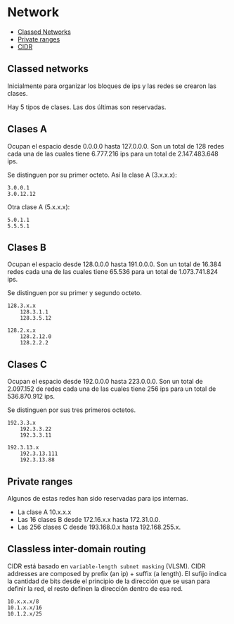 # Network

* [Classed Networks](#clases)
* [Private ranges](#private)
* [CIDR](#cidr)

## <a name="clases">Classed networks</a>
Inicialmente para organizar los bloques de ips y las redes se crearon las clases.

Hay 5 tipos de clases. Las dos últimas son reservadas.

## Clases A

Ocupan el espacio desde 0.0.0.0 hasta 127.0.0.0. Son un total de 128 redes cada una de las cuales tiene 6.777.216 ips para un total de 2.147.483.648 ips.

Se distinguen por su primer octeto. Así la clase A (3.x.x.x):

    3.0.0.1
    3.0.12.12

Otra clase A (5.x.x.x):

    5.0.1.1
    5.5.5.1

## Clases B

Ocupan el espacio desde 128.0.0.0 hasta 191.0.0.0. Son un total de 16.384 redes cada una de las cuales tiene 65.536 para un total de 1.073.741.824 ips.

Se distinguen por su primer y segundo octeto. 

    128.3.x.x
        128.3.1.1
        128.3.5.12

    128.2.x.x
        128.2.12.0
        128.2.2.2

## Clases C

Ocupan el espacio desde 192.0.0.0 hasta 223.0.0.0.  Son un total de 2.097.152 de redes cada una de las cuales tiene 256 ips para un total de 536.870.912 ips.

Se distinguen por sus tres primeros octetos.

    192.3.3.x
        192.3.3.22
        192.3.3.11
    
    192.3.13.x
        192.3.13.111
        192.3.13.88

## <a name="private">Private ranges</a>

Algunos de estas redes han sido reservadas para ips internas. 

* La clase A 10.x.x.x 
* Las 16 clases B desde 172.16.x.x hasta 172.31.0.0.
* Las 256 clases C desde 193.168.0.x hasta 192.168.255.x.

## <a name="cidr">Classless inter-domain routing</a>

CIDR está basado en `variable-length subnet masking` (VLSM). CIDR addresses are composed by prefix (an ip) + suffix (a length). El sufijo indica la cantidad de bits desde el principio de la dirección que se usan para definir la red, el resto definen la dirección dentro de esa red.

    10.x.x.x/8
    10.1.x.x/16
    10.1.2.x/25

